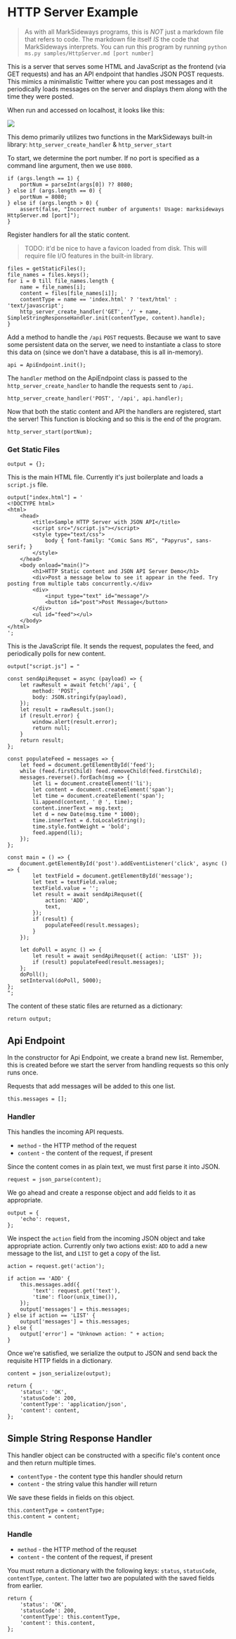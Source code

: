 # HTTP Server Example

> As with all MarkSideways programs, this is *NOT* just a markdown file that refers to code. The markdown file itself *IS* the code that MarkSideways interprets. You can run this program by running `python ms.py samples/HttpServer.md [port number]`

This is a server that serves some HTML and JavaScript as the frontend (via GET requests) and has an API endpoint that handles JSON POST requests. This mimics a minimalistic Twitter where you can post messages and it periodically loads messages on the server and displays them along with the time they were posted.

When run and accessed on localhost, it looks like this:

![](httpserver.jpg)

This demo primarily utilizes two functions in the MarkSideways built-in library: `http_server_create_handler` &amp; `http_server_start`

To start, we determine the port number. If no port is specified as a command line argument, then we use `8080`.

```
if (args.length == 1) {
    portNum = parseInt(args[0]) ?? 8080;
} else if (args.length == 0) {
    portNum = 8080;
} else if (args.length > 0) {
    assert(false, "Incorrect number of arguments! Usage: marksideways HttpServer.md [port]");
}
```

Register handlers for all the static content.

> TODO: it'd be nice to have a favicon loaded from disk. This will require file I/O features in the built-in library.

```
files = getStaticFiles();
file_names = files.keys();
for i = 0 till file_names.length {
    name = file_names[i];
    content = files[file_names[i]];
    contentType = name == 'index.html' ? 'text/html' : 'text/javascript';
    http_server_create_handler('GET', '/' + name, SimpleStringResponseHandler.init(contentType, content).handle);
}
```

Add a method to handle the `/api` `POST` requests. Because we want to save some persistent data on the server, we need to instantiate a class to store this data on (since we don't have a database, this is all in-memory).

```
api = ApiEndpoint.init();
```

The `handler` method on the ApiEndpoint class is passed to the `http_server_create_handler` to handle the requests sent to `/api`.

```
http_server_create_handler('POST', '/api', api.handler);
```

Now that both the static content and API the handlers are registered, start the server! This function is blocking and so this is the end of the program.

```
http_server_start(portNum);
```

### Get Static Files

```
output = {};
```

This is the main HTML file. Currently it's just boilerplate and loads a `script.js` file.

```
output["index.html"] = '
<!DOCTYPE html>
<html>
    <head>
        <title>Sample HTTP Server with JSON API</title>
        <script src="/script.js"></script>
        <style type="text/css">
            body { font-family: "Comic Sans MS", "Papyrus", sans-serif; }
        </style>
    </head>
    <body onload="main()">
        <h1>HTTP Static content and JSON API Server Demo</h1>
        <div>Post a message below to see it appear in the feed. Try posting from multiple tabs concurrently.</div>
        <div>
            <input type="text" id="message"/>
            <button id="post">Post Message</button>
        </div>
        <ul id="feed"></ul>
    </body>
</html>
';
```

This is the JavaScript file. It sends the request, populates the feed, and periodically polls for new content.

```
output["script.js"] = "

const sendApiRequset = async (payload) => {
    let rawResult = await fetch('/api', {
        method: 'POST',
        body: JSON.stringify(payload),
    });
    let result = rawResult.json();
    if (result.error) {
        window.alert(result.error);
        return null;
    }
    return result;
};

const populateFeed = messages => {
    let feed = document.getElementById('feed');
    while (feed.firstChild) feed.removeChild(feed.firstChild);
    messages.reverse().forEach(msg => {
        let li = document.createElement('li');
        let content = document.createElement('span');
        let time = document.createElement('span');
        li.append(content, ' @ ', time);
        content.innerText = msg.text;
        let d = new Date(msg.time * 1000);
        time.innerText = d.toLocaleString();
        time.style.fontWeight = 'bold';
        feed.append(li);
    });
};

const main = () => {
    document.getElementById('post').addEventListener('click', async () => {
        let textField = document.getElementById('message');
        let text = textField.value;
        textField.value = '';
        let result = await sendApiRequset({
            action: 'ADD',
            text,
        });
        if (result) {
            populateFeed(result.messages);
        }
    });

    let doPoll = async () => {
        let result = await sendApiRequset({ action: 'LIST' });
        if (result) populateFeed(result.messages);
    };
    doPoll();
    setInterval(doPoll, 5000);
};
";
```

The content of these static files are returned as a dictionary:

```
return output;
```

## Api Endpoint

In the constructor for Api Endpoint, we create a brand new list. Remember, this is created before we start the server from handling requests so this only runs once. 

Requests that add messages will be added to this one list.
```
this.messages = [];
```

### Handler

This handles the incoming API requests.

- `method` - the HTTP method of the request
- `content` - the content of the request, if present

Since the content comes in as plain text, we must first parse it into JSON.
```
request = json_parse(content);
```
We go ahead and create a response object and add fields to it as appropriate.
```
output = {
    'echo': request,
};
```
We inspect the `action` field from the incoming JSON object and take appropriate action. Currently only two actions exist: `ADD` to add a new message to the list, and `LIST` to get a copy of the list. 

```
action = request.get('action');

if action == 'ADD' {
    this.messages.add({
        'text': request.get('text'),
        'time': floor(unix_time()),
    });
    output['messages'] = this.messages;
} else if action == 'LIST' {
    output['messages'] = this.messages;
} else {
    output['error'] = "Unknown action: " + action;
}
```

Once we're satisfied, we serialize the output to JSON and send back the requisite HTTP fields in a dictionary.

```
content = json_serialize(output);

return {
    'status': 'OK',
    'statusCode': 200,
    'contentType': 'application/json',
    'content': content,
};
```

## Simple String Response Handler

This handler object can be constructed with a specific file's content once and then return multiple times.

- `contentType` - the content type this handler should return
- `content` - the string value this handler will return

We save these fields in fields on this object.

```
this.contentType = contentType;
this.content = content;
```

### Handle

- `method` - the HTTP method of the requset
- `content` - the content of the request, if present

You must return a dictionary with the following keys: `status`, `statusCode`, `contentType`, `content`. The latter two are populated with the saved fields from earlier.
```
return {
    'status': 'OK',
    'statusCode': 200,
    'contentType': this.contentType,
    'content': this.content,
};
```

